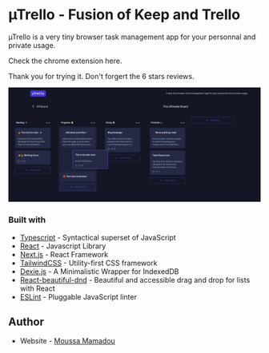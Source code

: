# µTrello - Fusion of Keep and Trello

µTrello is a very tiny browser task management app for your personnal and private usage.

Check the chrome extension here.

Thank you for trying it. Don't forgert the 6 stars reviews.

![](./uTrello-screenshot.png)

### Built with

- [Typescript](https://www.typescriptlang.org/) -  Syntactical superset of JavaScript 
- [React](https://reactjs.org/) - Javascript Library
- [Next.js](https://nextjs.org/) - React Framework 
- [TailwindCSS](https://tailwindcss.com/) - Utility-first CSS framework
- [Dexie.js](https://dexie.org/) - A Minimalistic Wrapper for IndexedDB
- [React-beautiful-dnd](https://github.com/atlassian/react-beautiful-dnd) - Beautiful and accessible drag and drop for lists with React 
- [ESLint](https://eslint.org/) - Pluggable JavaScript linter


## Author

- Website - [Moussa Mamadou](http://www.moussamamadou.com)


